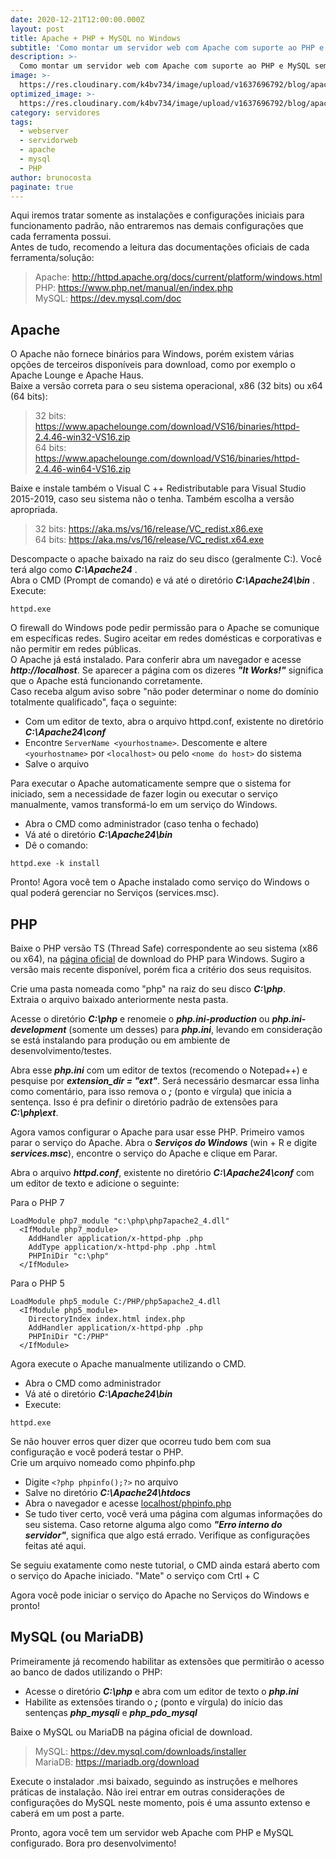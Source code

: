 ```yaml
---
date: 2020-12-21T12:00:00.000Z
layout: post
title: Apache + PHP + MySQL no Windows
subtitle: 'Como montar um servidor web com Apache com suporte ao PHP e MySQL sem usar pacotes prontos como o WAMP e XAMP?'
description: >-
  Como montar um servidor web com Apache com suporte ao PHP e MySQL sem usar pacotes prontos como o WAMP e XAMP?
image: >-
  https://res.cloudinary.com/k4bv734/image/upload/v1637696792/blog/apache_aqldc8.jpg
optimized_image: >-
  https://res.cloudinary.com/k4bv734/image/upload/v1637696792/blog/apache_optimized_a0make.jpg
category: servidores
tags:
  - webserver
  - servidorweb
  - apache
  - mysql
  - PHP
author: brunocosta
paginate: true
---
```

Aqui iremos tratar somente as instalações e configurações iniciais para funcionamento padrão, não entraremos nas demais configurações que cada ferramenta possui.  
Antes de tudo, recomendo a leitura das documentações oficiais de cada ferramenta/solução:

> Apache: <a href="http://httpd.apache.org/docs/current/platform/windows.html">http://httpd.apache.org/docs/current/platform/windows.html</a>  
> PHP: <a href="https://www.php.net/manual/en/index.php">https://www.php.net/manual/en/index.php</a>  
> MySQL: <a href="https://dev.mysql.com/doc">https://dev.mysql.com/doc</a>

## Apache

O Apache não fornece binários para Windows, porém existem várias opções de terceiros disponíveis para download, como por exemplo o Apache Lounge e Apache Haus.  
Baixe a versão correta para o seu sistema operacional, x86 (32 bits) ou x64 (64 bits):

> 32 bits: <a href="https://www.apachelounge.com/download/VS16/binaries/httpd-2.4.46-win32-VS16.zip">https://www.apachelounge.com/download/VS16/binaries/httpd-2.4.46-win32-VS16.zip</a>  
> 64 bits: <a href="https://www.apachelounge.com/download/VS16/binaries/httpd-2.4.46-win64-VS16.zip">https://www.apachelounge.com/download/VS16/binaries/httpd-2.4.46-win64-VS16.zip</a>

Baixe e instale também o Visual C ++ Redistributable para Visual Studio 2015-2019, caso seu sistema não o tenha. Também escolha a versão apropriada.

> 32 bits: <a href="https://aka.ms/vs/16/release/VC_redist.x86.exe">https://aka.ms/vs/16/release/VC_redist.x86.exe</a>  
> 64 bits: <a href="https://aka.ms/vs/16/release/VC_redist.x64.exe">https://aka.ms/vs/16/release/VC_redist.x64.exe</a>

Descompacte o apache baixado na raiz do seu disco (geralmente C:\). Você terá algo como ***C:\Apache24*** .  
Abra o CMD (Prompt de comando) e vá até o diretório ***C:\Apache24\bin*** .
Execute:  
```
httpd.exe
```

O firewall do Windows pode pedir permissão para o Apache se comunique em específicas redes. Sugiro aceitar em redes domésticas e corporativas e não permitir em redes públicas.  
O Apache já está instalado. Para conferir abra um navegador e acesse ***http://localhost***. Se aparecer a página com os dizeres ***"It Works!"*** significa que o Apache está funcionando corretamente.  
Caso receba algum aviso sobre "não poder determinar o nome do domínio totalmente qualificado", faça o seguinte:
* Com um editor de texto, abra o arquivo httpd.conf, existente no diretório ***C:\Apache24\conf***
* Encontre `ServerName <yourhostname>`. Descomente e altere `<yourhostname>` por `<localhost>` ou pelo `<nome do host>` do sistema
* Salve o arquivo

Para executar o Apache automaticamente sempre que o sistema for iniciado, sem a necessidade de fazer login ou executar o serviço manualmente, vamos transformá-lo em um serviço do Windows.
* Abra o CMD como administrador (caso tenha o fechado)
* Vá até o diretório ***C:\Apache24\bin***
* Dê o comando:  
```
httpd.exe -k install
```

Pronto! Agora você tem o Apache instalado como serviço do Windows o qual poderá gerenciar no Serviços (services.msc).

## PHP

Baixe o PHP versão TS (Thread Safe) correspondente ao seu sistema (x86 ou x64), na [página oficial](https://windows.php.net/download/) de download do PHP para Windows. Sugiro a versão mais recente disponível, porém fica a critério dos seus requisitos.  

Crie uma pasta nomeada como "php" na raiz do seu disco ***C:\php***.  
Extraia o arquivo baixado anteriormente nesta pasta.  

Acesse o diretório ***C:\php*** e renomeie o ***php.ini-production*** ou ***php.ini-development*** (somente um desses) para ***php.ini***, levando em consideração se está instalando para produção ou em ambiente de desenvolvimento/testes.  

Abra esse ***php.ini*** com um editor de textos (recomendo o Notepad++) e pesquise por ***extension_dir = "ext"***. Será necessário desmarcar essa linha como comentário, para isso remova o ***;*** (ponto e vírgula) que inicia a sentença. Isso é pra definir o diretório padrão de extensões para ***C:\php\ext***.  

Agora vamos configurar o Apache para usar esse PHP. Primeiro vamos parar o serviço do Apache. Abra o ***Serviços do Windows*** (win + R e digite ***services.msc***), encontre o serviço do Apache e clique em Parar.  

Abra o arquivo ***httpd.conf***, existente no diretório ***C:\Apache24\conf*** com um editor de texto e adicione o seguinte:  

Para o PHP 7
```
LoadModule php7_module "c:\php\php7apache2_4.dll"
  <IfModule php7_module>
    AddHandler application/x-httpd-php .php
    AddType application/x-httpd-php .php .html
    PHPIniDir "c:\php"
  </IfModule>
```

Para o PHP 5
```
LoadModule php5_module C:/PHP/php5apache2_4.dll
  <IfModule php5_module>
    DirectoryIndex index.html index.php
    AddHandler application/x-httpd-php .php
    PHPIniDir "C:/PHP"
  </IfModule>
```

Agora execute o Apache manualmente utilizando o CMD.
* Abra o CMD como administrador  
* Vá até o diretório ***C:\Apache24\bin***  
* Execute: 
```
httpd.exe
```

Se não houver erros quer dizer que ocorreu tudo bem com sua configuração e você poderá testar o PHP.  
Crie um arquivo nomeado como phpinfo.php
* Digite `<?php phpinfo();?>` no arquivo
* Salve no diretório ***C:\Apache24\htdocs***
* Abra o navegador e acesse [localhost/phpinfo.php](http://localhost/phpinfo.php)
* Se tudo tiver certo, você verá uma página com algumas informações do seu sistema. Caso retorne alguma algo como ***"Erro interno do servidor"***, significa que algo está errado. Verifique as configurações feitas até aqui.

Se seguiu exatamente como neste tutorial, o CMD ainda estará aberto com o serviço do Apache iniciado. "Mate" o serviço com Crtl + C

Agora você pode iniciar o serviço do Apache no Serviços do Windows e pronto!

## MySQL (ou MariaDB)

Primeiramente já recomendo habilitar as extensões que permitirão o acesso ao banco de dados utilizando o PHP:  
* Acesse o diretório ***C:\php*** e abra com um editor de texto o ***php.ini***  
* Habilite as extensões tirando o ***;*** (ponto e vírgula) do início das sentenças ***php_mysqli*** e ***php_pdo_mysql***

Baixe o MySQL ou MariaDB na página oficial de download.  
> MySQL: <a href="https://dev.mysql.com/downloads/installer">https://dev.mysql.com/downloads/installer</a>  
> MariaDB: <a href="https://mariadb.org/download">https://mariadb.org/download</a>  

Execute o instalador .msi baixado, seguindo as instruções e melhores práticas de instalação. Não irei entrar em outras considerações de configurações do MySQL neste momento, pois é uma assunto extenso e caberá em um post a parte.  

Pronto, agora você tem um servidor web Apache com PHP e MySQL configurado. Bora pro desenvolvimento!